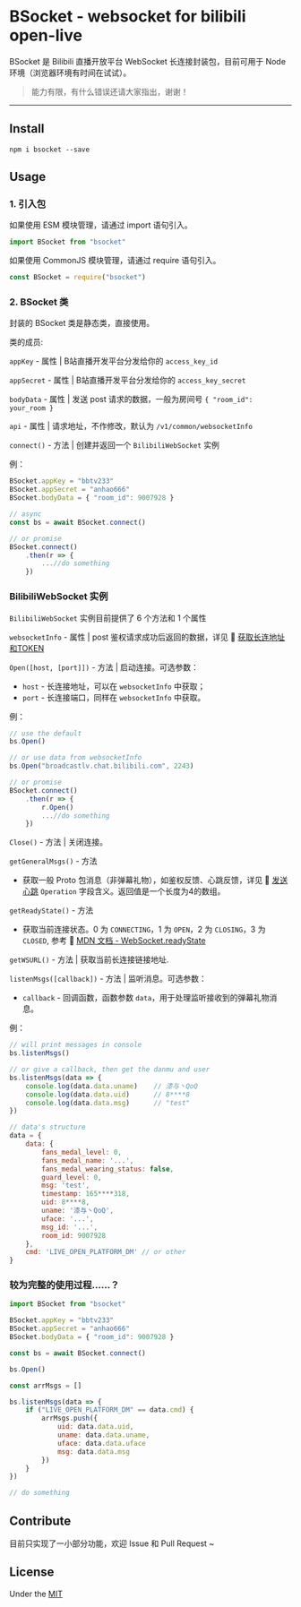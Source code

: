 # BSocket - websocket for bilibili open-live

BSocket 是 Bilibili 直播开放平台 WebSocket 长连接封装包，目前可用于 Node 环境（浏览器环境有时间在试试）。

>能力有限，有什么错误还请大家指出，谢谢！

---

## Install

```
npm i bsocket --save
```

## Usage

### 1. 引入包

如果使用 ESM 模块管理，请通过 import 语句引入。

```javascript
import BSocket from "bsocket"
```

如果使用 CommonJS 模块管理，请通过 require 语句引入。

```javascript
const BSocket = require("bsocket")
```

### 2. BSocket 类

封装的 BSocket 类是静态类，直接使用。

类的成员:

`appKey` - 属性 | B站直播开发平台分发给你的 `access_key_id`

`appSecret` - 属性 | B站直播开发平台分发给你的 `access_key_secret`

`bodyData` - 属性 | 发送 post 请求的数据，一般为房间号 `{ "room_id": your_room }`

`api` - 属性 | 请求地址，不作修改，默认为 `/v1/common/websocketInfo`

`connect()` - 方法 | 创建并返回一个 `BilibiliWebSocket` 实例

例：

```javascript
BSocket.appKey = "bbtv233"
BSocket.appSecret = "anhao666"
BSocket.bodyData = { "room_id": 9007928 }

// async
const bs = await BSocket.connect()

// or promise
BSocket.connect()
    .then(r => {
        ...//do something
    })
```

### BilibiliWebSocket 实例

`BilibiliWebSocket` 实例目前提供了 6 个方法和 1 个属性

`websocketInfo` - 属性 | post 鉴权请求成功后返回的数据，详见 🔗 [获取长连地址和TOKEN](https://open-live.bilibili.com/document/doc&tool/api/websocket.html#_1-%E8%8E%B7%E5%8F%96%E9%95%BF%E8%BF%9E%E5%9C%B0%E5%9D%80%E5%92%8Ctoken)

`Open([host, [port]])` - 方法 | 启动连接。可选参数：
- `host` - 长连接地址，可以在 `websocketInfo` 中获取；
- `port` - 长连接端口，同样在 `websocketInfo` 中获取。

例：
```javascript
// use the default
bs.Open()

// or use data from websocketInfo
bs.Open("broadcastlv.chat.bilibili.com", 2243)

// or promise
BSocket.connect()
    .then(r => {
        r.Open()
        ...//do something
    })
```

`Close()` - 方法 | 关闭连接。

`getGeneralMsgs()` - 方法
- 获取一般 Proto 包消息（非弹幕礼物），如鉴权反馈、心跳反馈，详见 🔗 [发送心跳](https://open-live.bilibili.com/document/doc&tool/api/websocket.html#_3-%E5%8F%91%E9%80%81%E5%BF%83%E8%B7%B3) `Operation` 字段含义。返回值是一个长度为4的数组。

`getReadyState()` - 方法
- 获取当前连接状态。0 为 `CONNECTING`，1 为 `OPEN`，2 为 `CLOSING`，3 为 `CLOSED`, 参考 🔗 [MDN 文档 - WebSocket.readyState](https://developer.mozilla.org/zh-CN/docs/Web/API/WebSocket/readyState)

`getWSURL()` - 方法 | 获取当前长连接链接地址.

`listenMsgs([callback])` - 方法 | 监听消息。可选参数：
- `callback` - 回调函数，函数参数 `data`，用于处理监听接收到的弹幕礼物消息。

例：
```javascript
// will print messages in console
bs.listenMsgs()

// or give a callback, then get the danmu and user
bs.listenMsgs(data => {
    console.log(data.data.uname)    // 漆与丶QoQ
    console.log(data.data.uid)      // 8****8
    console.log(data.data.msg)      // "test"
})

// data's structure
data = {
    data: {
        fans_medal_level: 0,
        fans_medal_name: '...',
        fans_medal_wearing_status: false,
        guard_level: 0,
        msg: 'test',
        timestamp: 165****318,
        uid: 8****8,
        uname: '漆与丶QoQ',
        uface: '...',
        msg_id: '...',
        room_id: 9007928
    },
    cmd: 'LIVE_OPEN_PLATFORM_DM' // or other
}
```

### 较为完整的使用过程……？

```javascript
import BSocket from "bsocket"

BSocket.appKey = "bbtv233"
BSocket.appSecret = "anhao666"
BSocket.bodyData = { "room_id": 9007928 }

const bs = await BSocket.connect()

bs.Open()

const arrMsgs = []

bs.listenMsgs(data => {
    if ("LIVE_OPEN_PLATFORM_DM" == data.cmd) {
        arrMsgs.push({
            uid: data.data.uid,
            uname: data.data.uname,
            uface: data.data.uface
            msg: data.data.msg
        })
    }
})

// do something
```

## Contribute

目前只实现了一小部分功能，欢迎 Issue 和 Pull Request ~

## License

Under the [MIT](LICENSE)

